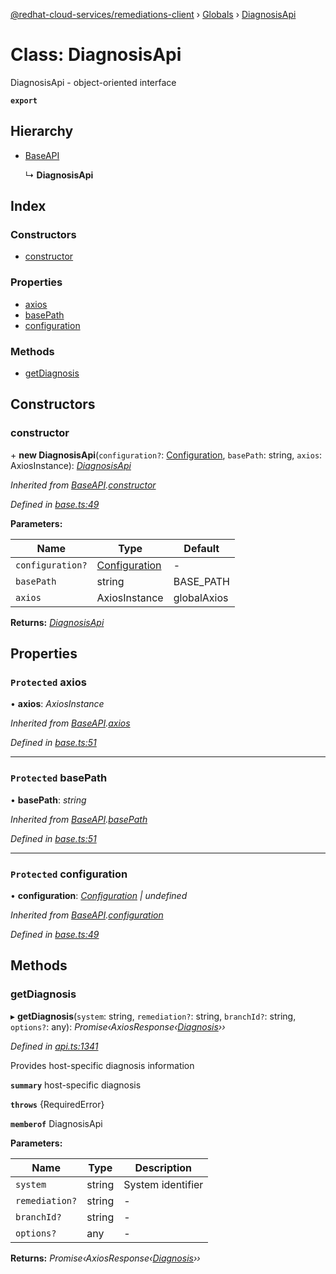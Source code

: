 [@redhat-cloud-services/remediations-client](../README.md) › [Globals](../globals.md) › [DiagnosisApi](diagnosisapi.md)

# Class: DiagnosisApi

DiagnosisApi - object-oriented interface

**`export`** 

## Hierarchy

* [BaseAPI](baseapi.md)

  ↳ **DiagnosisApi**

## Index

### Constructors

* [constructor](diagnosisapi.md#constructor)

### Properties

* [axios](diagnosisapi.md#protected-axios)
* [basePath](diagnosisapi.md#protected-basepath)
* [configuration](diagnosisapi.md#protected-configuration)

### Methods

* [getDiagnosis](diagnosisapi.md#getdiagnosis)

## Constructors

###  constructor

\+ **new DiagnosisApi**(`configuration?`: [Configuration](configuration.md), `basePath`: string, `axios`: AxiosInstance): *[DiagnosisApi](diagnosisapi.md)*

*Inherited from [BaseAPI](baseapi.md).[constructor](baseapi.md#constructor)*

*Defined in [base.ts:49](https://github.com/RedHatInsights/javascript-clients/blob/master/packages/remediations/base.ts#L49)*

**Parameters:**

Name | Type | Default |
------ | ------ | ------ |
`configuration?` | [Configuration](configuration.md) | - |
`basePath` | string | BASE_PATH |
`axios` | AxiosInstance | globalAxios |

**Returns:** *[DiagnosisApi](diagnosisapi.md)*

## Properties

### `Protected` axios

• **axios**: *AxiosInstance*

*Inherited from [BaseAPI](baseapi.md).[axios](baseapi.md#protected-axios)*

*Defined in [base.ts:51](https://github.com/RedHatInsights/javascript-clients/blob/master/packages/remediations/base.ts#L51)*

___

### `Protected` basePath

• **basePath**: *string*

*Inherited from [BaseAPI](baseapi.md).[basePath](baseapi.md#protected-basepath)*

*Defined in [base.ts:51](https://github.com/RedHatInsights/javascript-clients/blob/master/packages/remediations/base.ts#L51)*

___

### `Protected` configuration

• **configuration**: *[Configuration](configuration.md) | undefined*

*Inherited from [BaseAPI](baseapi.md).[configuration](baseapi.md#protected-configuration)*

*Defined in [base.ts:49](https://github.com/RedHatInsights/javascript-clients/blob/master/packages/remediations/base.ts#L49)*

## Methods

###  getDiagnosis

▸ **getDiagnosis**(`system`: string, `remediation?`: string, `branchId?`: string, `options?`: any): *Promise‹AxiosResponse‹[Diagnosis](../interfaces/diagnosis.md)››*

*Defined in [api.ts:1341](https://github.com/RedHatInsights/javascript-clients/blob/master/packages/remediations/api.ts#L1341)*

Provides host-specific diagnosis information

**`summary`** host-specific diagnosis

**`throws`** {RequiredError}

**`memberof`** DiagnosisApi

**Parameters:**

Name | Type | Description |
------ | ------ | ------ |
`system` | string | System identifier |
`remediation?` | string | - |
`branchId?` | string | - |
`options?` | any | - |

**Returns:** *Promise‹AxiosResponse‹[Diagnosis](../interfaces/diagnosis.md)››*
